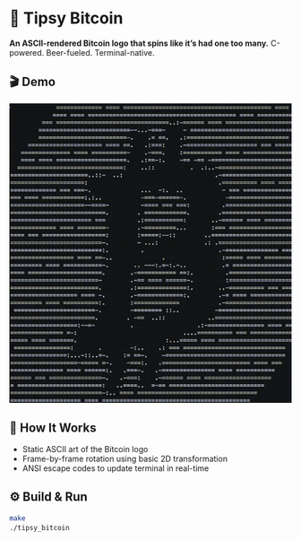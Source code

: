 # 🍻 Tipsy Bitcoin

**An ASCII-rendered Bitcoin logo that spins like it’s had one too many.**
C-powered. Beer-fueled. Terminal-native.



## 🎬 Demo

![Tipsy Bitcoin demo](https://github.com/heoeoeo/tipsy-bitcoin/blob/main/asset/tipsy_bitcoin.gif)



## 🧠 How It Works

- Static ASCII art of the Bitcoin logo
- Frame-by-frame rotation using basic 2D transformation
- ANSI escape codes to update terminal in real-time



## ⚙️ Build & Run

```bash
make
./tipsy_bitcoin
```